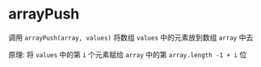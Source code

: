 # arrayPush

调用 `arrayPush(array, values)` 将数组 `values` 中的元素放到数组 `array` 中去

原理: 将 `values` 中的第 `i` 个元素赋给 `array` 中的第 `array.length -1 + i` 位
